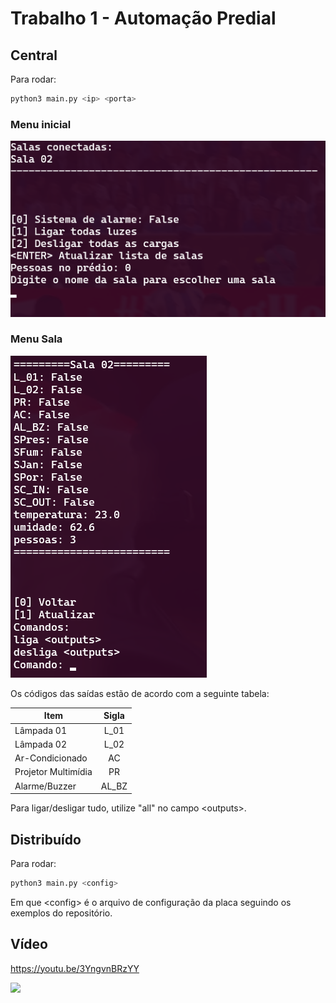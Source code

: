 # Trabalho 1 - Automação Predial

## Central

Para rodar:

```sh
python3 main.py <ip> <porta>
```

### Menu inicial

![Menu Salas](./Assets/image1.png)

### Menu Sala

![Menu Sala](./Assets/image2.png)

Os códigos das saídas estão de acordo com a seguinte tabela:

| Item                    | Sigla  |
|-------------------------|:------:|
| Lâmpada 01              | L_01   |
| Lâmpada 02              | L_02   |
| Ar-Condicionado         | AC     |  
| Projetor Multimídia     | PR     |  
| Alarme/Buzzer           | AL_BZ  |

Para ligar/desligar tudo, utilize "all" no campo \<outputs>.

## Distribuído

Para rodar:

```sh
python3 main.py <config>
```

Em que \<config> é o arquivo de configuração da placa seguindo os exemplos do repositório.

## Vídeo

https://youtu.be/3YngvnBRzYY

[![](https://i.ytimg.com/an_webp/3YngvnBRzYY/mqdefault_6s.webp?du=3000&sqp=CMSy_ZwG&rs=AOn4CLA112sIMtKBTV6cXcIlB1AvNP0Fng)](https://youtu.be/3YngvnBRzYY "Apresentação")
